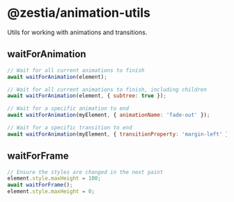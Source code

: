 # @zestia/animation-utils

Utils for working with animations and transitions.

## waitForAnimation

```javascript
// Wait for all current animations to finish
await waitForAnimation(element);

// Wait for all current animations to finish, including children
await waitForAnimation(element, { subtree: true });

// Wait for a specific animation to end
await waitForAnimation(myElement, { animationName: 'fade-out' });

// Wait for a specific transition to end
await waitForAnimation(myElement, { transitionProperty: 'margin-left' });
```

## waitForFrame

```javascript
// Ensure the styles are changed in the next paint
element.style.maxHeight = 100;
await waitForFrame();
element.style.maxHeight = 0;
```